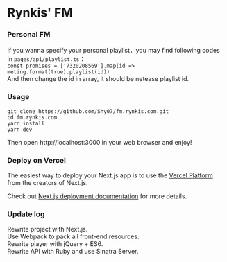 Rynkis' FM
========

### Personal FM  

If you wanna specify your personal playlist，you may find following codes in `pages/api/playlist.ts`：  
`const promises = ['7320208569'].map(id => meting.format(true).playlist(id))`  
And then change the id in array, it should be netease playlist id.  

### Usage  

```
git clone https://github.com/Shy07/fm.rynkis.com.git
cd fm.rynkis.com
yarn install
yarn dev
```
Then open http://localhost:3000 in your web browser and enjoy!  

### Deploy on Vercel

The easiest way to deploy your Next.js app is to use the [Vercel Platform](https://vercel.com/new?utm_medium=default-template&filter=next.js&utm_source=create-next-app&utm_campaign=create-next-app-readme) from the creators of Next.js.

Check out [Next.js deployment documentation](https://nextjs.org/docs/deployment) for more details.

### Update log  
Rewrite project with Next.js.  
Use Webpack to pack all front-end resources.  
Rewrite player with jQuery + ES6.  
Rewrite API with Ruby and use Sinatra Server.  
